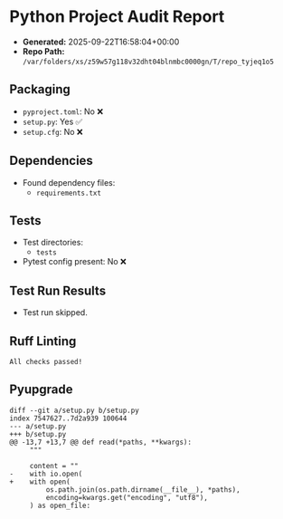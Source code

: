 # Python Project Audit Report

- **Generated:** 2025-09-22T16:58:04+00:00
- **Repo Path:** `/var/folders/xs/z59w57g118v32dht04blnmbc0000gn/T/repo_tyjeq1o5`

## Packaging
- `pyproject.toml`: No ❌
- `setup.py`: Yes ✅
- `setup.cfg`: No ❌

## Dependencies
- Found dependency files:
  - `requirements.txt`

## Tests
- Test directories:
  - `tests`
- Pytest config present: No ❌

## Test Run Results
- Test run skipped.

## Ruff Linting
```
All checks passed!
```

## Pyupgrade
```
diff --git a/setup.py b/setup.py
index 7547627..7d2a939 100644
--- a/setup.py
+++ b/setup.py
@@ -13,7 +13,7 @@ def read(*paths, **kwargs):
     """
 
     content = ""
-    with io.open(
+    with open(
         os.path.join(os.path.dirname(__file__), *paths),
         encoding=kwargs.get("encoding", "utf8"),
     ) as open_file:
```

